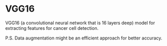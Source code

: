 # VGG16
VGG16 (a convolutional neural network that is 16 layers deep) model for extracting features for cancer cell detection.

P.S. Data augmentation might be an efficient approach for better accuracy.
